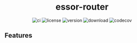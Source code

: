<h1 align="center">essor-router</h1>

<div align="center">

![ci](https://img.shields.io/github/actions/workflow/status/estjs/essor-router/ci.yml?label=CI&logo=GitHub)
![license](https://img.shields.io/github/license/estjs/essor-router)
![version](https://img.shields.io/npm/v/essor-router)
![download](https://img.shields.io/npm/dm/essor-router)
![codecov](https://img.shields.io/codecov/c/github/estjs/essor-router)

</div>

## Features
